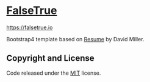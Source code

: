 # [FalseTrue](https://falsetrue.io)

https://falsetrue.io 

Bootstrap4 template based on [Resume](https://github.com/BlackrockDigital/startbootstrap-resume) by David Miller.

## Copyright and License

Code released under the [MIT](https://github.com/BlackrockDigital/startbootstrap-resume/blob/gh-pages/LICENSE) license.
